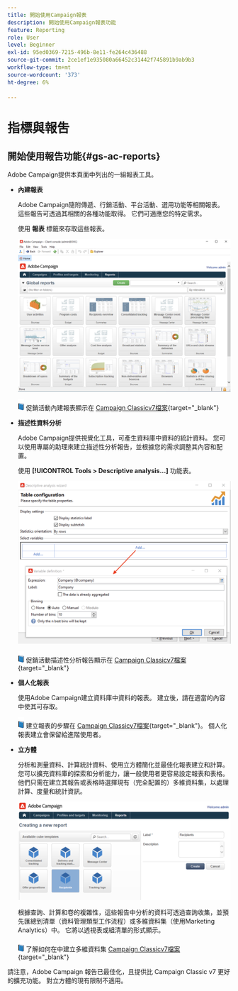 ```yaml
---
title: 開始使用Campaign報表
description: 開始使用Campaign報表功能
feature: Reporting
role: User
level: Beginner
exl-id: 95ed0369-7215-496b-8e11-fe264c436488
source-git-commit: 2ce1ef1e935080a66452c31442f745891b9ab9b3
workflow-type: tm+mt
source-wordcount: '373'
ht-degree: 6%

---
```


# 指標與報吿

## 開始使用報告功能{#gs-ac-reports}

Adobe Campaign提供本頁面中列出的一組報表工具。

* **內建報表**

   Adobe Campaign隨附傳遞、行銷活動、平台活動、選用功能等相關報表。 這些報告可透過其相關的各種功能取得。 它們可適應您的特定需求。

   使用 **報表** 標籤來存取這些報表。

   ![](assets/built-in-reports.png)

   ![](../assets/do-not-localize/book.png) 促銷活動內建報表顯示在 [Campaign Classicv7檔案](https://experienceleague.adobe.com/docs/campaign-classic/using/reporting/accessing-built-in-reports/about-campaign-built-in-reports.html){target=&quot;_blank&quot;}

* **描述性資料分析**

   Adobe Campaign提供視覺化工具，可產生資料庫中資料的統計資料。 您可以使用專屬的助理來建立描述性分析報告，並根據您的需求調整其內容和配置。

   使用 **[!UICONTROL Tools > Descriptive analysis...]** 功能表。

   ![](assets/desc-analysis-report.png)

   ![](../assets/do-not-localize/book.png) 促銷活動描述性分析報告顯示在 [Campaign Classicv7檔案](https://experienceleague.adobe.com/docs/campaign-classic/using/reporting/analyzing-populations/about-descriptive-analysis.html){target=&quot;_blank&quot;}

* **個人化報表**

   使用Adobe Campaign建立資料庫中資料的報表。 建立後，請在適當的內容中使其可存取。

   ![](../assets/do-not-localize/book.png) 建立報表的步驟在 [Campaign Classicv7檔案](https://experienceleague.adobe.com/docs/campaign-classic/using/reporting/creating-new-reports/about-reports-creation-in-campaign.html){target=&quot;_blank&quot;}。 個人化報表建立會保留給進階使用者。

* **立方體**

   分析和測量資料、計算統計資料、使用立方體簡化並最佳化報表建立和計算。  您可以擴充資料庫的探索和分析能力，讓一般使用者更容易設定報表和表格。 他們只需在建立其報告或表格時選擇現有（完全配置的）多維資料集，以處理計算、度量和統計資訊。

   ![](assets/create-a-report.png)

   根據查詢、計算和卷的複雜性，這些報告中分析的資料可透過查詢收集，並預先匯總到清單（資料管理類型工作流程）或多維資料集（使用Marketing Analytics）中。 它將以透視表或組清單的形式顯示。

   ![](../assets/do-not-localize/book.png) 了解如何在中建立多維資料集 [Campaign Classicv7檔案](https://experienceleague.adobe.com/docs/campaign-classic/using/reporting/designing-reports-with-cubes/about-cubes.html){target=&quot;_blank&quot;}


請注意，Adobe Campaign 報告已最佳化，且提供比 Campaign Classic v7 更好的擴充功能。 對立方體的現有限制不適用。

